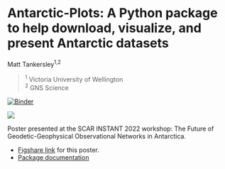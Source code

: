 # Antarctic-Plots: A Python package to help download, visualize, and present Antarctic datasets

Matt Tankersley<sup>1,2</sup>

> <sup>1</sup> Victoria University of Wellington<br>
> <sup>2</sup> GNS Science<br> 

[![Binder](https://mybinder.org/badge_logo.svg)](https://mybinder.org/v2/gh/mdtanker/SCAR_INSTANT_2022/main?labpath=figures%2FPoster_plots.ipynb)

![](Tankersley_INSTANT_2022.png)

Poster presented at the SCAR INSTANT 2022 workshop: The Future of Geodetic-Geophysical Observational Networks in Antarctica.

* [Figshare link](https://doi.org/10.6084/m9.figshare.21183931.v3) for this poster.
* [Package documentation](https://antarctic-plots.readthedocs.io/en/latest/)
